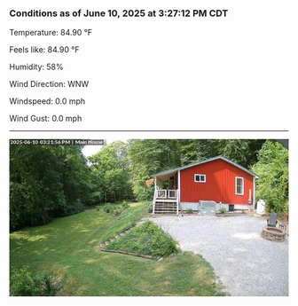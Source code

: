 ### Conditions as of June 10, 2025 at 3:27:12 PM CDT 

Temperature: 84.90 &deg;F

Feels like: 84.90 &deg;F

Humidity: 58%

Wind Direction: WNW

Windspeed: 0.0 mph

Wind Gust: 0.0 mph

---

<img src="./images/latest.jpeg"/>

